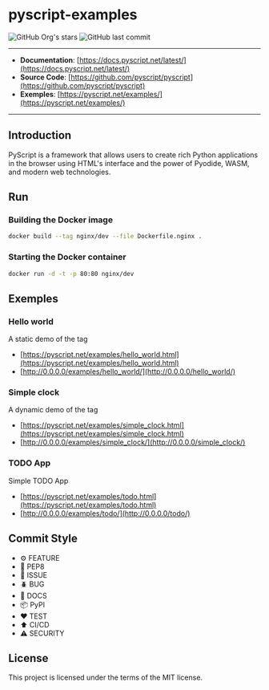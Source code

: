# pyscript-examples

![GitHub Org's stars](https://img.shields.io/github/stars/FernandoCelmer?label=FernandoCelmer&style=flat-square)
![GitHub last commit](https://img.shields.io/github/FernandoCelmer/pyscript-examples?style=flat-square)

---

- **Documentation**: [https://docs.pyscript.net/latest/](https://docs.pyscript.net/latest/)
- **Source Code**: [https://github.com/pyscript/pyscript](https://github.com/pyscript/pyscript)
- **Exemples**: [https://pyscript.net/examples/](https://pyscript.net/examples/)

---

## Introduction

PyScript is a framework that allows users to create rich Python applications in the browser using HTML's interface and the power of Pyodide, WASM, and modern web technologies.


## Run

### Building the Docker image

```bash
docker build --tag nginx/dev --file Dockerfile.nginx .
```

### Starting the Docker container

```bash
docker run -d -t -p 80:80 nginx/dev
```

## Exemples

### Hello world

A static demo of the <py-script> tag

- [https://pyscript.net/examples/hello_world.html](https://pyscript.net/examples/hello_world.html)
- [http://0.0.0.0/examples/hello_world/](http://0.0.0.0/hello_world/)

### Simple clock

A dynamic demo of the <py-script> tag

- [https://pyscript.net/examples/simple_clock.html](https://pyscript.net/examples/simple_clock.html)
- [http://0.0.0.0/examples/simple_clock/](http://0.0.0.0/simple_clock/)

### TODO App

Simple TODO App

- [https://pyscript.net/examples/todo.html](https://pyscript.net/examples/todo.html)
- [http://0.0.0.0/examples/todo/](http://0.0.0.0/todo/)

## Commit Style

- ⚙️ FEATURE
- 📝 PEP8
- 📌 ISSUE
- 🪲 BUG
- 📘 DOCS
- 📦 PyPI
- ❤️️ TEST
- ⬆️ CI/CD
- ⚠️ SECURITY

## License

This project is licensed under the terms of the MIT license.
